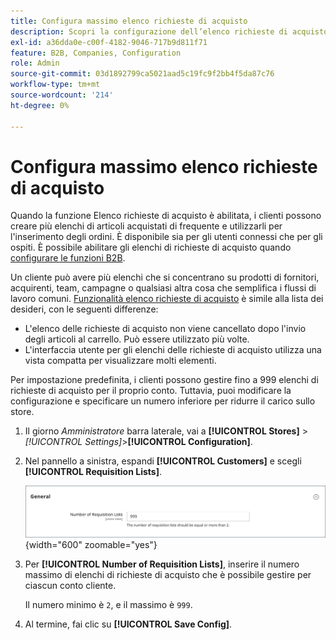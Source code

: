 ```yaml
---
title: Configura massimo elenco richieste di acquisto
description: Scopri la configurazione dell’elenco richieste di acquisto, che controlla il numero massimo che può essere gestito per ogni account cliente.
exl-id: a36dda0e-c00f-4182-9046-717b9d811f71
feature: B2B, Companies, Configuration
role: Admin
source-git-commit: 03d1892799ca5021aad5c19fc9f2bb4f5da87c76
workflow-type: tm+mt
source-wordcount: '214'
ht-degree: 0%

---
```


# Configura massimo elenco richieste di acquisto

Quando la funzione Elenco richieste di acquisto è abilitata, i clienti possono creare più elenchi di articoli acquistati di frequente e utilizzarli per l&#39;inserimento degli ordini. È disponibile sia per gli utenti connessi che per gli ospiti. È possibile abilitare gli elenchi di richieste di acquisto quando [configurare le funzioni B2B](enable-basic-features.md).

Un cliente può avere più elenchi che si concentrano su prodotti di fornitori, acquirenti, team, campagne o qualsiasi altra cosa che semplifica i flussi di lavoro comuni. [Funzionalità elenco richieste di acquisto](requisition-lists.md) è simile alla lista dei desideri, con le seguenti differenze:

- L&#39;elenco delle richieste di acquisto non viene cancellato dopo l&#39;invio degli articoli al carrello. Può essere utilizzato più volte.
- L&#39;interfaccia utente per gli elenchi delle richieste di acquisto utilizza una vista compatta per visualizzare molti elementi.

Per impostazione predefinita, i clienti possono gestire fino a 999 elenchi di richieste di acquisto per il proprio conto. Tuttavia, puoi modificare la configurazione e specificare un numero inferiore per ridurre il carico sullo store.

1. Il giorno _Amministratore_ barra laterale, vai a **[!UICONTROL Stores]** > _[!UICONTROL Settings]_>**[!UICONTROL Configuration]**.

1. Nel pannello a sinistra, espandi **[!UICONTROL Customers]** e scegli **[!UICONTROL Requisition Lists]**.

   ![Elenchi richieste di acquisto - impostazione generale](./assets/requisition-lists-general.png){width="600" zoomable="yes"}

1. Per **[!UICONTROL Number of Requisition Lists]**, inserire il numero massimo di elenchi di richieste di acquisto che è possibile gestire per ciascun conto cliente.

   Il numero minimo è `2`, e il massimo è `999`.

1. Al termine, fai clic su **[!UICONTROL Save Config]**.
